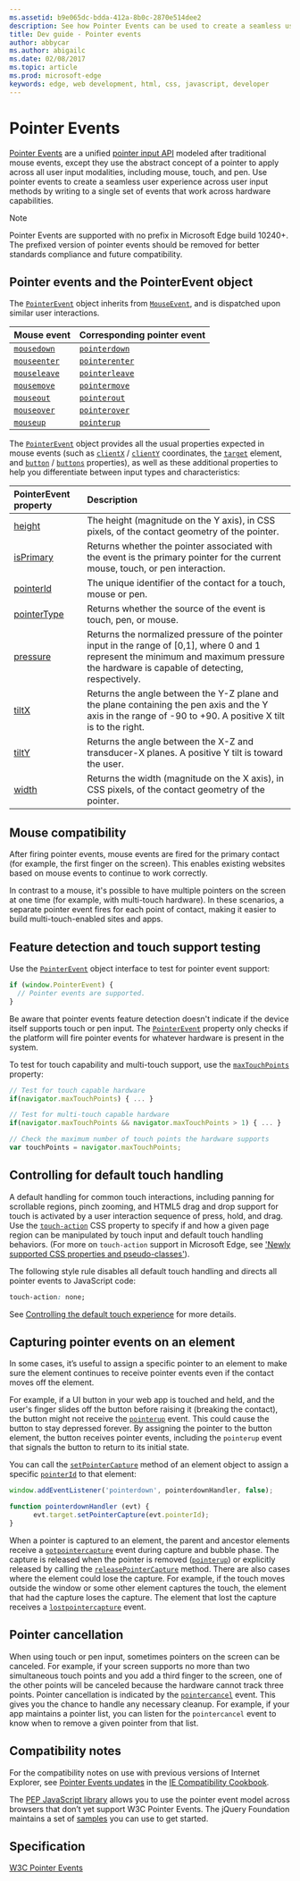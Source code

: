 ```yaml
---
ms.assetid: b9e065dc-bdda-412a-8b0c-2870e514dee2
description: See how Pointer Events can be used to create a seamless user experience across user input methods.
title: Dev guide - Pointer events
author: abbycar
ms.author: abigailc
ms.date: 02/08/2017
ms.topic: article
ms.prod: microsoft-edge
keywords: edge, web development, html, css, javascript, developer
---
```


# Pointer Events

[Pointer Events](https://www.w3.org/TR/pointerevents/) are a unified [pointer input API](https://msdn.microsoft.com/library/hh772103(v=vs.85).aspx) modeled after traditional mouse events, except they use the abstract concept of a pointer to apply across all user input modalities, including mouse, touch, and pen. Use pointer events to create a seamless user experience across user input methods by writing to a single set of events that work across hardware capabilities.

> [!NOTE]
> Pointer Events are supported with no prefix in Microsoft Edge build 10240+. The prefixed version of pointer events should be removed for better standards compliance and future compatibility.


## Pointer events and the PointerEvent object

The [`PointerEvent`](https://msdn.microsoft.com/library/hh772103(v=vs.85).aspx) object inherits from [`MouseEvent`](https://msdn.microsoft.com/library/ff974344(v=vs.85).aspx), and is dispatched upon similar user interactions.

Mouse event | Corresponding pointer event                         |
:------------ | :-------------
[`mousedown`](https://msdn.microsoft.com/library/ms536944(v=vs.85).aspx) | [`pointerdown`](https://msdn.microsoft.com/library/hh771909(v=vs.85).aspx)
[`mouseenter`](https://msdn.microsoft.com/library/ms536945(v=vs.85).aspx) | [`pointerenter`](https://msdn.microsoft.com/library/dn254944(v=vs.85).aspx)
[`mouseleave`](https://msdn.microsoft.com/library/ms536946(v=vs.85).aspx) | [`pointerleave`](https://msdn.microsoft.com/library/dn254945(v=vs.85).aspx)
[`mousemove`](https://msdn.microsoft.com/library/ms536947(v=vs.85).aspx) | [`pointermove`](https://msdn.microsoft.com/library/hh771911(v=vs.85).aspx)
[`mouseout`](https://msdn.microsoft.com/library/ms536948(v=vs.85).aspx) | [`pointerout`](https://msdn.microsoft.com/library/hh771912(v=vs.85).aspx)
[`mouseover`](https://msdn.microsoft.com/library/ms536949(v=vs.85).aspx) | [`pointerover`](https://msdn.microsoft.com/library/hh771913(v=vs.85).aspx)
[`mouseup`](https://msdn.microsoft.com/library/ms536950(v=vs.85).aspx) | [`pointerup`](https://msdn.microsoft.com/library/hh771914(v=vs.85).aspx)


The [`PointerEvent`](https://msdn.microsoft.com/library/hh772103(v=vs.85).aspx) object provides all the usual properties expected in mouse events (such as [`clientX`](https://msdn.microsoft.com/library/ms533567(v=vs.85).aspx) / [`clientY`](https://msdn.microsoft.com/library/ff974880(v=vs.85).aspx) coordinates, the [`target`](https://msdn.microsoft.com/library/ff974946(v=vs.85).aspx) element, and [`button`](https://msdn.microsoft.com/library/ff974877(v=vs.85).aspx) / [`buttons`](https://msdn.microsoft.com/library/ff974878(v=vs.85).aspx) properties), as well as these additional properties to help you differentiate between input types and characteristics:

PointerEvent property | Description
:------------ | :-------------
[height](https://msdn.microsoft.com/library/dn255064(v=vs.85).aspx) | The height (magnitude on the Y axis), in CSS pixels, of the contact geometry of the pointer.
[isPrimary](https://msdn.microsoft.com/library/jj152130(v=vs.85).aspx) | Returns whether the pointer associated with the event is the primary pointer for the current mouse, touch, or pen interaction.
[pointerId](https://msdn.microsoft.com/library/hh772358(v=vs.85).aspx) | The unique identifier of the contact for a touch, mouse or pen.
[pointerType](https://msdn.microsoft.com/library/hh772359(v=vs.85).aspx) | Returns whether the source of the event is touch, pen, or mouse.
[pressure](https://msdn.microsoft.com/library/hh772360(v=vs.85).aspx) | Returns the normalized pressure of the pointer input in the range of [0,1], where 0 and 1 represent the minimum and maximum pressure the hardware is capable of detecting, respectively.
[tiltX](https://msdn.microsoft.com/library/hh772364(v=vs.85).aspx) | Returns the angle between the Y-Z plane and the plane containing the pen axis and the Y axis in the range of -90 to +90. A positive X tilt is to the right.
[tiltY](https://msdn.microsoft.com/library/hh772365(v=vs.85).aspx) | Returns the angle between the X-Z and transducer-X planes. A positive Y tilt is toward the user.
[width](https://msdn.microsoft.com/library/dn255065(v=vs.85).aspx) | Returns the width (magnitude on the X axis), in CSS pixels, of the contact geometry of the pointer.


## Mouse compatibility

After firing pointer events, mouse events are fired for the primary contact (for example, the first finger on the screen). This enables existing websites based on mouse events to continue to work correctly.

In contrast to a mouse, it's possible to have multiple pointers on the screen at one time (for example, with multi-touch hardware). In these scenarios, a separate pointer event fires for each point of contact, making it easier to build multi-touch-enabled sites and apps.

## Feature detection and touch support testing

Use the [`PointerEvent`](https://msdn.microsoft.com/library/hh772103(v=vs.85).aspx) object interface to test for pointer event support:

```Javascript
if (window.PointerEvent) {
  // Pointer events are supported.
}
```

Be aware that pointer events feature detection doesn't indicate if the device itself supports touch or pen input. The [`PointerEvent`](https://msdn.microsoft.com/library/hh772103(v=vs.85).aspx) property only checks if the platform will fire pointer events for whatever hardware is present in the system.

To test for touch capability and multi-touch support, use the [`maxTouchPoints`](https://msdn.microsoft.com/library/hh772144(v=vs.85).aspx) property:

```Javascript
// Test for touch capable hardware
if(navigator.maxTouchPoints) { ... }

// Test for multi-touch capable hardware
if(navigator.maxTouchPoints && navigator.maxTouchPoints > 1) { ... }

// Check the maximum number of touch points the hardware supports
var touchPoints = navigator.maxTouchPoints;
```

## Controlling for default touch handling

A default handling for common touch interactions, including panning for scrollable regions, pinch zooming, and HTML5 drag and drop support for touch is activated by a user interaction sequence of press, hold, and drag. Use the [`touch-action`](https://msdn.microsoft.com/library/windows/apps/Hh767313.aspx) CSS property to specify if and how a given page region can be manipulated by touch input and default touch handling behaviors. (For more on `touch-action` support in Microsoft Edge, see ['Newly supported CSS properties and pseudo-classes'](./../css/newly-supported-properties-and-pseudo-classes.md)).

The following style rule disables all default touch handling and directs all pointer events to JavaScript code:

```CSS
touch-action: none;
```

See [Controlling the default touch experience](https://msdn.microsoft.com/library/jj583807(v=vs.85).aspx#control_default_touch) for more details.


## Capturing pointer events on an element

In some cases, it’s useful to assign a specific pointer to an element to make sure the element continues to receive pointer events even if the contact moves off the element.

For example, if a UI button in your web app is touched and held, and the user's finger slides off the button before raising it (breaking the contact), the button might not receive the [`pointerup`](https://msdn.microsoft.com/library/hh771914(v=vs.85).aspx) event. This could cause the button to stay depressed forever. By assigning the pointer to the button element, the button receives pointer events, including the `pointerup` event that signals the button to return to its initial state.

You can call the [`setPointerCapture`](https://msdn.microsoft.com/library/hh771882(v=vs.85).aspx) method of an element object to assign a specific [`pointerId`](https://msdn.microsoft.com/library/hh772358(v=vs.85).aspx) to that element:

```Javascript
window.addEventListener('pointerdown', pointerdownHandler, false);

function pointerdownHandler (evt) {
      evt.target.setPointerCapture(evt.pointerId);
}
```

When a pointer is captured to an element, the parent and ancestor elements receive a [`gotpointercapture`](https://msdn.microsoft.com/library/hh771904(v=vs.85).aspx) event during capture and bubble phase.
The capture is released when the pointer is removed ([`pointerup`](https://msdn.microsoft.com/library/hh771914(v=vs.85).aspx)) or explicitly released by calling the [`releasePointerCapture`](https://msdn.microsoft.com/library/hh771880(v=vs.85).aspx) method. There are also cases where the element could lose the capture. For example, if the touch moves outside the window or some other element captures the touch, the element that had the capture loses the capture. The element that lost the capture receives a [`lostpointercapture`](https://msdn.microsoft.com/library/hh771907(v=vs.85).aspx) event.

## Pointer cancellation

When using touch or pen input, sometimes pointers on the screen can be canceled. For example, if your screen supports no more than two simultaneous touch points and you add a third finger to the screen, one of the other points will be canceled because the hardware cannot track three points. Pointer cancellation is indicated by the [`pointercancel`](https://msdn.microsoft.com/library/hh846776(v=vs.85).aspx) event. This gives you the chance to handle any necessary cleanup. For example, if your app maintains a pointer list, you can listen for the `pointercancel` event to know when to remove a given pointer from that list.

## Compatibility notes

For the compatibility notes on use with previous versions of Internet Explorer, see [Pointer Events updates](https://msdn.microsoft.com/library/dn304886(v=vs.85).aspx) in the [IE Compatibility Cookbook](https://msdn.microsoft.com/library/dn384059(v=vs.85).aspx).

The [PEP JavaScript library](https://github.com/jquery/pep) allows you to use the pointer event model across browsers that don’t yet support W3C Pointer Events. The jQuery Foundation maintains a set of [samples](http://jquery.github.io/PEP/) you can use to get started. 

## Specification

[W3C Pointer Events](http://go.microsoft.com/fwlink/p/?LinkID=278991)
